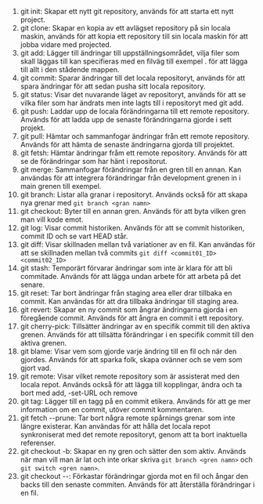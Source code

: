 1. git init: Skapar ett nytt git repository, används för att starta ett nytt project.
2. git clone: Skapar en kopia av ett avlägset repository på sin locala maskin, används för att kopia ett repository till sin locala maskin för att jobba vidare med projected.
3. git add: Lägger till ändringar till uppställningsområdet, vilja filer som skall läggas till kan specifieras med en filväg till exempel . för att lägga till allt i den stådende mappen.
4. git commit: Sparar ändringar till det locala repositoryt, används för att spara ändringar för att sedan pusha sitt locala repository.
5. git status: Visar det nuvarande läget av repositoryt, används för att se vilka filer som har ändrats men inte lagts till i repositoryt med git add.
6. git push: Laddar upp de locala förändringarna till ett remote repository. Används för att ladda upp de senaste förändringarna gjorde i sett projekt.
7. git pull: Hämtar och sammanfogar ändringar från ett remote repository. Används för att hämta de senaste ändringarna gjorda till projektet.
8. git fetsh: Hämtar ändringar fråm ett remote repository. Används för att se de förändringar som har hänt i repositorut.
9. git merge: Sammanfogar förändringar från en gren till en annan. Kan användas för att integrera förändringar från development grenen in i main grenen till exempel.
10. git branch: Listar alla granar i repositoryt. Används också för att skapa nya grenar med `git branch <gran namn>`
11. git checkout: Byter till en annan gren. Används för att byta vilken gren man vill kode emot.
12. git log: Visar commit historiken. Används för att se commit historiken, commit ID och se vart HEAD står.
13. git diff: Visar skillnaden mellan två variationer av en fil. Kan användas för att se skillnaden mellan två commits `git diff <commit01_ID> <commit02_ID>`
14. git stash: Temporärt förvarar ändringar som inte är klara för att bli commitade. Används för att lägga undan arbete för att arbeta på det senare.
15. git reset: Tar bort ändringar från staging area eller drar tillbaka en commit. Kan användas för att dra tillbaka ändringar till staging area.
16. git revert: Skapar en ny commit som ångrar ändringarna gjorda i en föregående commit. Används för att ångra en commit i ett repository.
17. git cherry-pick: Tillsätter ändringar av en specifik commit till den aktiva grenen. Används för att tillsätta förändringar i en specifik commit till den aktiva grenen.
18. git blame: Visar vem som gjorde varje ändring till en fil och när den gjordes. Används för att sparka folk, skapa ovänner och se vem som gjort vad.
19. git remote: Visar vilket remote repository som är assisterat med den locala repot. Används också för att lägga till kopplingar, ändra och ta bort med add, -set-URL och remove
20. git tag: Lägger till en tagg på en commit etikera. Används för att ge mer information om en commit, utöver commit kommentaren.
21. git fetch --prune: Tar bort några remote spårnings grenar som inte längre existerar. Kan användas för att hålla det locala repot synkroniserat med det remote repositoryt, genom att ta bort inaktuella referenser.
22. git checkout -b: Skapar en ny gren och sätter den som aktiv. Används när man vill man är lat och inte orkar skriva `git branch <gren namn>` och `git switch <gren namn>`.
23. git checkout --: Förkastar förändringar gjorda mot en fil och ångar den backs till den senaste commiten. Används för att återställa förändringar i en fil.